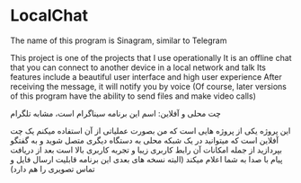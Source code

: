 # LocalChat
The name of this program is Sinagram, similar to Telegram

This project is one of the projects that I use operationally
It is an offline chat that you can connect to another device in a local network and talk
Its features include a beautiful user interface and high user experience
After receiving the message, it will notify you by voice
(Of course, later versions of this program have the ability to send files and make video calls)

چت محلی و آفلاین:
اسم این برنامه سیناگرام است، مشابه تلگرام

این پروژه یکی از پروژه هایی است که من بصورت عملیاتی از آن استفاده میکنم
یک چت آفلاین است که میتوانید در یک شبکه محلی به دستگاه دیگری متصل شوید و به گفتگو بپردازید
از جمله امکانات آن رابط کاربری زیبا و تجربه کاربری بالا است
بعد از دریافت پیام با صدا به شما اعلام میکند
(البته نسخه های بعدی این برنامه قابلیت ارسال فایل و تماس تصویری را هم دارد)
